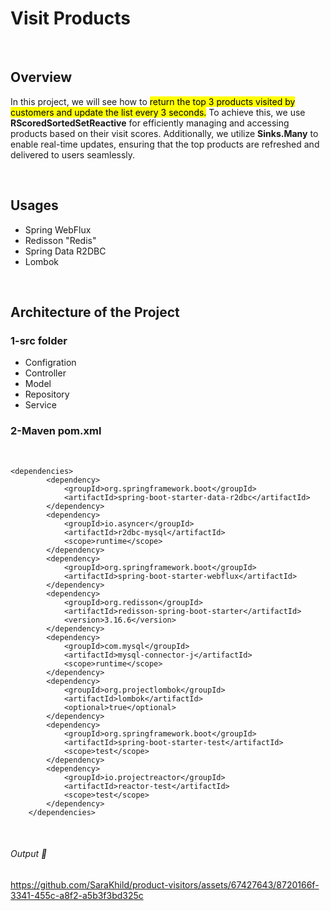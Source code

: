 # Visit Products

<br>

## Overview
In this project, we will see how to <mark>return the top 3 products visited by customers and update the list every 3 seconds.</mark> To achieve this, we use <strong>RScoredSortedSetReactive</strong> for efficiently managing and accessing products based on their visit scores. Additionally, we utilize <strong>Sinks.Many</strong> to enable real-time updates, ensuring that the top products are refreshed and delivered to users seamlessly.
 
 <br>
 
## Usages
- Spring WebFlux
- Redisson "Redis"
- Spring Data R2DBC
- Lombok
    
<br> 

## Architecture of the Project

 ### 1-src folder
   - Configration
   - Controller
   - Model
   - Repository
   - Service
   
### 2-Maven pom.xml
<br> 
    
```
<dependencies>
		<dependency>
			<groupId>org.springframework.boot</groupId>
			<artifactId>spring-boot-starter-data-r2dbc</artifactId>
		</dependency>
		<dependency>
			<groupId>io.asyncer</groupId>
			<artifactId>r2dbc-mysql</artifactId>
			<scope>runtime</scope>
		</dependency>
		<dependency>
			<groupId>org.springframework.boot</groupId>
			<artifactId>spring-boot-starter-webflux</artifactId>
		</dependency>
		<dependency>
			<groupId>org.redisson</groupId>
			<artifactId>redisson-spring-boot-starter</artifactId>
			<version>3.16.6</version>
		</dependency>
		<dependency>
			<groupId>com.mysql</groupId>
			<artifactId>mysql-connector-j</artifactId>
			<scope>runtime</scope>
		</dependency>
		<dependency>
			<groupId>org.projectlombok</groupId>
			<artifactId>lombok</artifactId>
			<optional>true</optional>
		</dependency>
		<dependency>
			<groupId>org.springframework.boot</groupId>
			<artifactId>spring-boot-starter-test</artifactId>
			<scope>test</scope>
		</dependency>
		<dependency>
			<groupId>io.projectreactor</groupId>
			<artifactId>reactor-test</artifactId>
			<scope>test</scope>
		</dependency>
	</dependencies>
 ```

<br>

###### Output :star_struck:

https://github.com/SaraKhild/product-visitors/assets/67427643/8720166f-3341-455c-a8f2-a5b3f3bd325c





